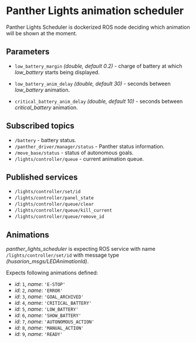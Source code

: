 # Panther Lights animation scheduler

Panther Lights Scheduler is dockerized ROS node deciding which animation will be shown at the moment.


## Parameters
- `low_battery_margin` *(double, default 0.2)* - charge of battery at which *low_battery* starts being displayed.
- `low_battery_anim_delay` *(double, default 30)* - seconds between *low_battery* animation.

- `critical_battery_anim_delay` *(double, default 10)* - seconds between *critical_battery* animation.

## Subscribed topics

- `/battery` - battery status.
- `/panther_driver/manager/status` - Panther status information.
- `/move_base/status` - status of autonomous goals. 
- `/lights/controller/queue` - current animation queue.

## Published services
- `/lights/controller/set/id`
- `/lights/controller/panel_state`
- `/lights/controller/queue/clear`
- `/lights/controller/queue/kill_current`
- `/lights/controller/queue/remove_id`

## Animations
*panther_lights_scheduler* is expecting ROS service with name `/lights/controller/set/id` with message type *(husarion_msgs/LEDAnimationId)*.

Expects following animations defined:
- *id*: `1`, *name*: `'E-STOP'`
- *id*: `2`, *name*: `'ERROR'`
- *id*: `3`, *name*: `'GOAL_ARCHIVED'`
- *id*: `4`, *name*: `'CRITICAL_BATTERY'`
- *id*: `5`, *name*: `'LOW_BATTERY'`
- *id*: `6`, *name*: `'SHOW_BATTERY'`
- *id*: `7`, *name*: `'AUTONOMOUS_ACTION'`
- *id*: `8`, *name*: `'MANUAL_ACTION'`
- *id*: `9`, *name*: `'READY'`



